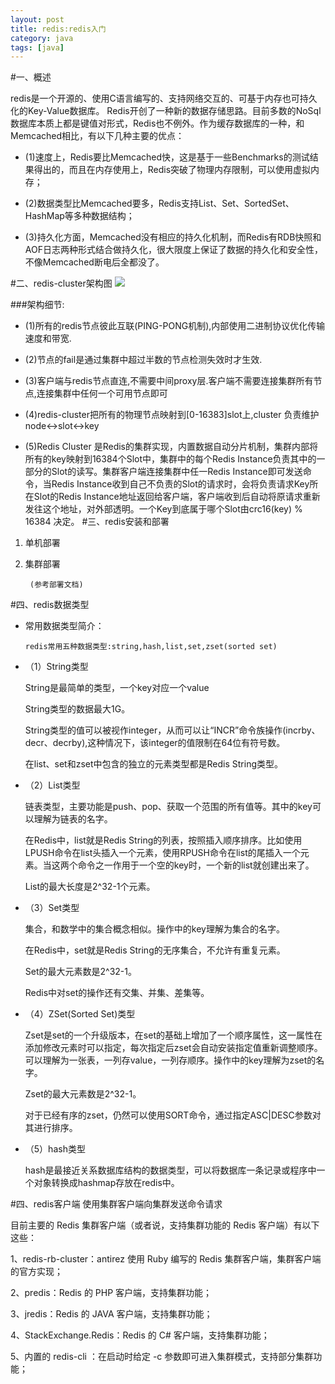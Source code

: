 ```yaml
---
layout: post
title: redis:redis入门
category: java 
tags: [java]
---
```

#一、概述

   redis是一个开源的、使用C语言编写的、支持网络交互的、可基于内存也可持久化的Key-Value数据库。 Redis开创了一种新的数据存储思路。目前多数的NoSql数据库本质上都是键值对形式，Redis也不例外。作为缓存数据库的一种，和Memcached相比，有以下几种主要的优点：




- (1)速度上，Redis要比Memcached快，这是基于一些Benchmarks的测试结果得出的，而且在内存使用上，Redis突破了物理内存限制，可以使用虚拟内存；


- (2)数据类型比Memcached要多，Redis支持List、Set、SortedSet、HashMap等多种数据结构；


- (3)持久化方面，Memcached没有相应的持久化机制，而Redis有RDB快照和AOF日志两种形式结合做持久化，很大限度上保证了数据的持久化和安全性，不像Memcached断电后全都没了。

#二、redis-cluster架构图
![](http://i.imgur.com/PJWzJHZ.png)

###架构细节:


- (1)所有的redis节点彼此互联(PING-PONG机制),内部使用二进制协议优化传输速度和带宽.


- (2)节点的fail是通过集群中超过半数的节点检测失效时才生效.


- (3)客户端与redis节点直连,不需要中间proxy层.客户端不需要连接集群所有节点,连接集群中任何一个可用节点即可


- (4)redis-cluster把所有的物理节点映射到[0-16383]slot上,cluster 负责维护node<->slot<->key

- (5)Redis Cluster  是Redis的集群实现，内置数据自动分片机制，集群内部将所有的key映射到16384个Slot中，集群中的每个Redis Instance负责其中的一部分的Slot的读写。集群客户端连接集群中任一Redis Instance即可发送命令，当Redis Instance收到自己不负责的Slot的请求时，会将负责请求Key所在Slot的Redis Instance地址返回给客户端，客户端收到后自动将原请求重新发往这个地址，对外部透明。一个Key到底属于哪个Slot由crc16(key) % 16384 决定。
#三、redis安装和部署
   
1. 单机部署
2. 集群部署

		(参考部署文档)
#四、redis数据类型

- 常用数据类型简介：

      redis常用五种数据类型:string,hash,list,set,zset(sorted set)


- （1）String类型

	String是最简单的类型，一个key对应一个value

	String类型的数据最大1G。

	String类型的值可以被视作integer，从而可以让“INCR”命令族操作(incrby、decr、decrby),这种情况下，该integer的值限制在64位有符号数。 
	
	在list、set和zset中包含的独立的元素类型都是Redis String类型。
- （2）List类型

	链表类型，主要功能是push、pop、获取一个范围的所有值等。其中的key可以理解为链表的名字。
	
	在Redis中，list就是Redis String的列表，按照插入顺序排序。比如使用LPUSH命令在list头插入一个元素，使用RPUSH命令在list的尾插入一个元素。当这两个命令之一作用于一个空的key时，一个新的list就创建出来了。
	
	List的最大长度是2^32-1个元素。
- （3）Set类型

	集合，和数学中的集合概念相似。操作中的key理解为集合的名字。

	在Redis中，set就是Redis String的无序集合，不允许有重复元素。
	
	Set的最大元素数是2^32-1。
	
	Redis中对set的操作还有交集、并集、差集等。

- （4）ZSet(Sorted Set)类型
	
	Zset是set的一个升级版本，在set的基础上增加了一个顺序属性，这一属性在添加修改元素时可以指定，每次指定后zset会自动安装指定值重新调整顺序。可以理解为一张表，一列存value，一列存顺序。操作中的key理解为zset的名字。
	
	Zset的最大元素数是2^32-1。
	
	对于已经有序的zset，仍然可以使用SORT命令，通过指定ASC|DESC参数对其进行排序。

- （5）hash类型

	hash是最接近关系数据库结构的数据类型，可以将数据库一条记录或程序中一个对象转换成hashmap存放在redis中。

#四、redis客户端
   使用集群客户端向集群发送命令请求

目前主要的 Redis 集群客户端（或者说，支持集群功能的 Redis 客户端）有以下这些：

1、redis-rb-cluster：antirez 使用 Ruby 编写的 Redis 集群客户端，集群客户端的官方实现；

2、predis：Redis 的 PHP 客户端，支持集群功能；

3、jredis：Redis 的 JAVA 客户端，支持集群功能；

4、StackExchange.Redis：Redis 的 C# 客户端，支持集群功能；

5、内置的 redis-cli ：在启动时给定 -c 参数即可进入集群模式，支持部分集群功能；
